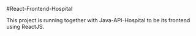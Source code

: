 #React-Frontend-Hospital

This project is running together with Java-API-Hospital
to be its frontend using ReactJS.